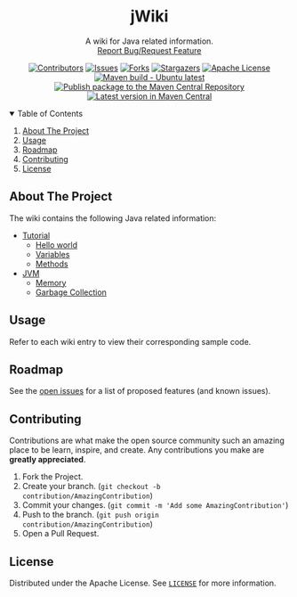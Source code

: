 <!-- PROJECT SHIELDS -->
<!--
*** I'm using markdown "reference style" links for readability.
*** Reference links are enclosed in brackets [ ] instead of parentheses ( ).
*** See the bottom of this document for the declaration of the reference variables
*** for contributors-url, forks-url, etc. This is an optional, concise syntax you may use.
*** https://www.markdownguide.org/basic-syntax/#reference-style-links
-->
<div align="center">
  <h1 align="center">jWiki</h1>
  <p align="center">
    A wiki for Java related information.
    <br />
    <a href="https://github.com/padaiyal/jMonocle/issues/new/choose">Report Bug/Request Feature</a>
  </p>

[![Contributors][contributors-shield]][contributors-url]
[![Issues][issues-shield]][issues-url]
[![Forks][forks-shield]][forks-url]
[![Stargazers][stars-shield]][stars-url]
[![Apache License][license-shield]][license-url] <br>
[![Maven build - Ubuntu latest][build-shield]][build-url]
[![Publish package to the Maven Central Repository][publish-workflow-badge]][publish-workflow-url] <br>
[![Latest version in Maven Central][maven-shield]][maven-url]

</div>

<!-- TABLE OF CONTENTS -->
<details open="open">
  <summary>Table of Contents</summary>
  <ol>
    <li>
      <a href="#about-the-project">About The Project</a>
    </li>
    <li>
        <a href="#usage">Usage</a>
    </li>
    <li>
        <a href="#roadmap">Roadmap</a>
    </li>
    <li>
        <a href="#contributing">Contributing</a>
    </li>
    <li>
        <a href="#license">License</a>
    </li>
  </ol>
</details>

<!-- ABOUT THE PROJECT -->
## About The Project
The wiki contains the following Java related information:
* [Tutorial](src/main/java)
    * [Hello world](src/main/java/Sample.java)
    * [Variables](src/main/java/Variables.java)
    * [Methods](src/main/java/Methods.java)
* [JVM](docs/jvm)
  * [Memory](docs/jvm/memory.md)
  * [Garbage Collection](docs/jvm/garbage_collection.md)

<!-- USAGE -->
## Usage
Refer to each wiki entry to view their corresponding sample code.

<!-- ROADMAP -->
## Roadmap
See the [open issues](https://github.com/padaiyal/jMonocle/issues) for a list of proposed features (and known issues).

<!-- CONTRIBUTING -->
## Contributing
Contributions are what make the open source community such an amazing place to be learn, inspire, and create. Any contributions you make are **greatly appreciated**.

1. Fork the Project.
2. Create your branch. (`git checkout -b contribution/AmazingContribution`)
3. Commit your changes. (`git commit -m 'Add some AmazingContribution'`)
4. Push to the branch. (`git push origin contribution/AmazingContribution`)
5. Open a Pull Request.


<!-- LICENSE -->
## License
Distributed under the Apache License. See [`LICENSE`](https://github.com/padaiyal/jMonocle/blob/main/LICENSE) for more information.


<!-- MARKDOWN LINKS & IMAGES -->
<!-- https://www.markdownguide.org/basic-syntax/#reference-style-links -->
[contributors-shield]: https://img.shields.io/github/contributors/padaiyal/jWiki.svg?style=for-the-badge
[contributors-url]: https://github.com/padaiyal/jMonocle/graphs/contributors
[forks-shield]: https://img.shields.io/github/forks/padaiyal/jWiki.svg?style=for-the-badge
[forks-url]: https://github.com/padaiyal/jMonocle/network/members
[stars-shield]: https://img.shields.io/github/stars/padaiyal/jWiki.svg?style=for-the-badge
[stars-url]: https://github.com/padaiyal/jMonocle/stargazers
[issues-shield]: https://img.shields.io/github/issues/padaiyal/jWiki.svg?style=for-the-badge
[issues-url]: https://github.com/padaiyal/jMonocle/issues
[license-shield]: https://img.shields.io/github/license/padaiyal/jWiki.svg?style=for-the-badge
[license-url]: https://github.com/padaiyal/jMonocle/blob/master/LICENSE
[build-shield]: https://github.com/padaiyal/jMonocle/workflows/Maven%20build%20-%20clean%20test%20verify/badge.svg?branch=main
[build-url]: https://github.com/padaiyal/jMonocle/actions/workflows/maven_build.yml?query=branch%3Amain
[publish-workflow-badge]:https://github.com/padaiyal/jMonocle/actions/workflows/maven_central_package_publish.yml/badge.svg
[publish-workflow-url]:https://github.com/padaiyal/jMonocle/actions/workflows/maven_central_package_publish.yml
[maven-shield]: https://img.shields.io/maven-central/v/io.github.padaiyal.libs/i18n
[maven-url]: https://central.sonatype.com/artifact/io.github.padaiyal.libs/i18n/2024.08.11/versions
